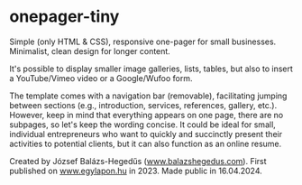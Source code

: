 # onepager-tiny
Simple (only HTML & CSS), responsive one-pager for small businesses. Minimalist, clean design for longer content. 

It's possible to display smaller image galleries, lists, tables, but also to insert a YouTube/Vimeo video or a Google/Wufoo form.

The template comes with a navigation bar (removable), facilitating jumping between sections (e.g., introduction, services, references, gallery, etc.). However, keep in mind that everything appears on one page, there are no subpages, so let's keep the wording concise. It could be ideal for small, individual entrepreneurs who want to quickly and succinctly present their activities to potential clients, but it can also function as an online resume.

Created by József Balázs-Hegedűs (www.balazshegedus.com).
First published on www.egylapon.hu in 2023.
Made public in 16.04.2024.
